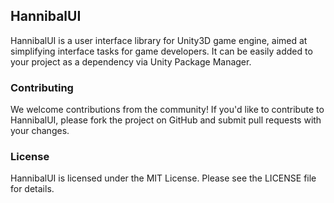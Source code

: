 ## HannibalUI
HannibalUI is a user interface library for Unity3D game engine, aimed at simplifying interface tasks for game developers. It can be easily added to your project as a dependency via Unity Package Manager.

### Contributing
We welcome contributions from the community! If you'd like to contribute to HannibalUI, please fork the project on GitHub and submit pull requests with your changes.

### License
HannibalUI is licensed under the MIT License. Please see the LICENSE file for details.
